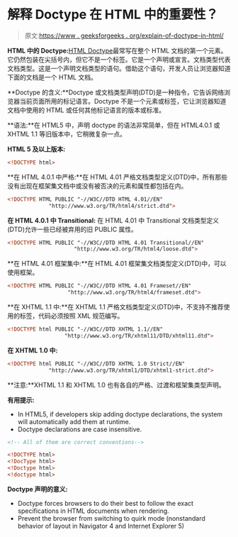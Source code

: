 # 解释 Doctype 在 HTML 中的重要性？

> 原文:[https://www . geeksforgeeks . org/explain-of-doctype-in-html/](https://www.geeksforgeeks.org/explain-the-importance-of-doctype-in-html/)

**HTML 中的 Doctype:**[HTML Doctype](https://www.geeksforgeeks.org/html-doctypes/)最常写在整个 HTML 文档的第一个元素。它仍然包装在尖括号内，但它不是一个标签。它是一个声明或宣言。文档类型代表文档类型。这是一个声明文档类型的语句。借助这个语句，开发人员让浏览器知道下面的文档是一个 HTML 文档。

**Doctype 的含义:**Doctype 或文档类型声明(DTD)是一种指令，它告诉网络浏览器当前页面所用的标记语言。Doctype 不是一个元素或标签，它让浏览器知道文档中使用的 HTML 或任何其他标记语言的版本或标准。

**语法:**在 HTML5 中，声明 doctype 的语法非常简单，但在 HTML4.0.1 或 XHTML 1.1 等旧版本中，它稍微复杂一点。

**HTML 5 及以上版本:**

```html
<!DOCTYPE html>
```

**在 HTML 4.0.1 中严格:**在 HTML 4.01 严格文档类型定义(DTD)中，所有那些没有出现在框架集文档中或没有被否决的元素和属性都包括在内。

```html
<!DOCTYPE HTML PUBLIC "-//W3C//DTD HTML 4.01//EN"  
             "http://www.w3.org/TR/html4/strict.dtd">
```

**在 HTML 4.0.1 中 Transitional:** 在 HTML 4.01 中 Transitional 文档类型定义(DTD)允许一些已经被弃用的旧 PUBLIC 属性。

```html
<!DOCTYPE HTML PUBLIC "-//W3C//DTD HTML 4.01 Transitional//EN" 
                     "http://www.w3.org/TR/html4/loose.dtd">
```

**在 HTML 4.01 框架集中:**在 HTML 4.01 框架集文档类型定义(DTD)中，可以使用框架。

```html
<!DOCTYPE HTML PUBLIC "-//W3C//DTD HTML 4.01 Frameset//EN" 
                   "http://www.w3.org/TR/html4/frameset.dtd">
```

**在 XHTML 1.1 中:**在 XHTML 1.1 严格文档类型定义(DTD)中，不支持不推荐使用的标签，代码必须按照 XML 规范编写。

```html
<!DOCTYPE html PUBLIC "-//W3C//DTD XHTML 1.1//EN"  
                  "http://www.w3.org/TR/xhtml11/DTD/xhtml11.dtd">
```

**在 XHTML 1.0 中:**

```html
<!DOCTYPE html PUBLIC "-//W3C//DTD XHTML 1.0 Strict//EN" 
             "http://www.w3.org/TR/xhtml1/DTD/xhtml1-strict.dtd">
```

**注意:**XHTML 1.1 和 XHTML 1.0 也有各自的严格、过渡和框架集类型声明。

**有用提示:**

*   In HTML5, if developers skip adding doctype declarations, the system will automatically add them at runtime.
*   Doctype declarations are case insensitive.

```html
<!-- All of them are correct conventions-->

<!DOCTYPE html>
<!DocType html>
<!Doctype html>
<!doctype html>
```

**Doctype 声明的意义:**

*   Doctype forces browsers to do their best to follow the exact specifications in HTML documents when rendering.
*   Prevent the browser from switching to quirk mode (nonstandard behavior of layout in Navigator 4 and Internet Explorer 5)